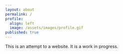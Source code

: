 ```yaml
---
layout: about
permalink: /
profile:
  align: left
  image: /assets/images/profile.gif
published: true
---
```


This is an attempt to a website. It is a work in progress.